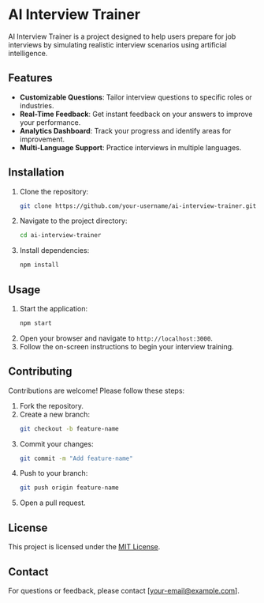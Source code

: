 # AI Interview Trainer

AI Interview Trainer is a project designed to help users prepare for job interviews by simulating realistic interview scenarios using artificial intelligence.

## Features

- **Customizable Questions**: Tailor interview questions to specific roles or industries.
- **Real-Time Feedback**: Get instant feedback on your answers to improve your performance.
- **Analytics Dashboard**: Track your progress and identify areas for improvement.
- **Multi-Language Support**: Practice interviews in multiple languages.

## Installation

1. Clone the repository:
    ```bash
    git clone https://github.com/your-username/ai-interview-trainer.git
    ```
2. Navigate to the project directory:
    ```bash
    cd ai-interview-trainer
    ```
3. Install dependencies:
    ```bash
    npm install
    ```

## Usage

1. Start the application:
    ```bash
    npm start
    ```
2. Open your browser and navigate to `http://localhost:3000`.
3. Follow the on-screen instructions to begin your interview training.

## Contributing

Contributions are welcome! Please follow these steps:

1. Fork the repository.
2. Create a new branch:
    ```bash
    git checkout -b feature-name
    ```
3. Commit your changes:
    ```bash
    git commit -m "Add feature-name"
    ```
4. Push to your branch:
    ```bash
    git push origin feature-name
    ```
5. Open a pull request.

## License

This project is licensed under the [MIT License](LICENSE).

## Contact

For questions or feedback, please contact [your-email@example.com].
